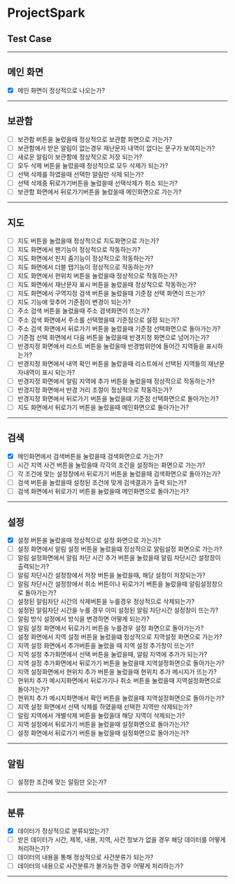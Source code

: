 # ProjectSpark

## Test Case
*****
## 메인 화면
- [x] 메인 화면이 정상적으로 나오는가?
*****
## 보관함
- [ ] 보관함 버튼을 눌렀을때 정상적으로 보관함 화면으로 가는가?
- [ ] 보관함에서 받은 알림이 없는경우 재난문자 내역이 없다는 문구가 보여지는가?
- [ ] 새로운 알림이 보관함에 정상적으로 저장 되는가?
- [ ] 모두 삭제 버튼을 눌렀을때 정상적으로 모두 삭제가 되는가?
- [ ] 선택 삭제를 하였을때 선택한 알림만 삭제 되는가?
- [ ] 선택 삭제중 뒤로가기버튼을 눌렀을때 선택삭제가 취소 되는가?
- [ ] 보관함 화면에서 뒤로가기버튼을 눌렀을때 메인화면으로 가는가?
*****
## 지도
- [ ] 지도 버튼을 눌렀을때 정상적으로 지도화면으로 가는가?
- [ ] 지도 화면에서 팬기능이 정상적으로 작동하는가?
- [ ] 지도 화면에서 핀치 줌기능이 정상적으로 작동하는가?
- [ ] 지도 화면에서 더블 탭기능이 정상적으로 작동하는가?
- [ ] 지도 화면에서 현위치 버튼을 눌렀을때 정상적으로 작동하는가?
- [ ] 지도 화면에서 재난문자 표시 버튼을 눌렀을때 정상적으로 작동하는가?
- [ ] 지도 화면에서 구역지정 검색 버튼을 눌렀을때 기준점 선택 화면이 뜨는가?
- [ ] 지도 기능에 맞추어 기준점이 변경이 되는가?
- [ ] 주소 검색 버튼을 눌렀을때 주소 검색화면이 뜨는가?
- [ ] 주소 검색 화면에서 주소를 선택했을때 기준점으로 설정 되는가?
- [ ] 주소 검색 화면에서 뒤로가기 버튼을 눌렀을때 기준점 선택화면으로 돌아가는가?
- [ ] 기준점 선택 화면에서 다음 버튼을 눌렀을때 반경지정 화면으로 넘어가는가?
- [ ] 반경지정 화면에서 리스트 버튼을 눌렀을때 반경범위안에 들어간 지역들을 표시하는가?
- [ ] 반경지정 화면에서 내역 확인 버튼을 눌렀을때 리스트에서 선택된 지역들의 재난문자내역이 표시 되는가?
- [ ] 반경지정 화면에서 알림 지역에 추가 버튼을 눌렀을때 정상적으로 작동하는가?
- [ ] 반경지정 화면에서 반경 거리 조절이 정상적으로 작동하는가?
- [ ] 반경지정 화면에서 뒤로가기 버튼을 눌렀을떄 기준점 선택화면으로 돌아가는가?
- [ ] 지도 화면에서 뒤로가기 버튼을 눌렀을때 메인화면으로 돌아가는가?
*****
## 검색
- [x] 메인화면에서 검색버튼을 눌렀을때 검색화면으로 가는가?
- [ ] 시간 지역 사건 버튼을 눌렀을때 각각의 조건을 설정하는 화면으로 가는가?
- [ ] 각 조건에 맞는 설정창에서 뒤로가기 버튼을 눌렀을때 검색화면으로 돌아가는가?
- [ ] 검색 버튼을 눌렀을때 설정된 조건에 맞게 검색결과가 출력 되는가?
- [ ] 검색 화면에서 뒤로가기 버튼을 눌렀을때 메인화면으로 돌아가는가?
*****
## 설정
- [x] 설정 버튼을 눌렀을때 정상적으로 설정 화면으로 가는가?
- [ ] 설정 화면에서 알림 설정 버튼을 눌렀을떄 정상적으로 알림설정 화면으로 가는가?
- [ ] 알림 설정화면에서 알림 차단 시간 추가 버튼을 눌렀을때 알림 차단시간 설정창이 출력되는가?
- [ ] 알림 차단시간 설정창에서 저장 버튼을 눌렀을때, 해당 설정이 저장되는가?
- [ ] 알림 차단시간 설정창에서 취소 버튼이나 뒤로가기 버튼을 눌렀을때 알림설정창으로 돌아가는가?
- [ ] 설정된 알림차단 시간의 삭제버튼을 누를경우 정상적으로 삭제되는가?
- [ ] 설정된 알림차단 시간을 누를 경우 이미 설정된 알림 차단시간 설정창이 뜨는가?
- [ ] 알림 방식 설정에서 방식을 변경하면 어떻게 되는가?
- [ ] 알림 설정 화면에서 뒤로가기 버튼을 누를경우 설정 화면으로 돌아가는가?
- [ ] 설정 화면에서 지역 설정 버튼을 눌렀을떄 정상적으로 지역설정 화면으로 가는가?
- [ ] 지역 설정 화면에서 추가버튼을 눌렀을 때 지역 설정 추가창이 뜨는가?
- [ ] 지역 설정 추가화면에서 선택 버튼을 눌렀을때, 알림 지역에 추가가 되는가?
- [ ] 지역 설정 추가화면에서 뒤로가기 버튼을 눌렀을때 지역설정화면으로 돌아가는가?
- [ ] 지역 설정화면에서 현위치 추가 버튼을 눌렀을때 현위치 추가 메시지가 뜨는가?
- [ ] 현위치 추가 메시지화면에서 뒤로가기나 취소 버튼을 눌렀을때 지역설정화면으로 돌아가는가?
- [ ] 현위치 추가 메시지화면에서 확인 버튼을 눌렀을때 지역설정화면으로 돌아가는가?
- [ ] 지역 설정 화면에서 선택 삭제를 하였을때 선택한 지역만 삭제되는가?
- [ ] 알림 지역에서 개별삭제 버튼을 눌렀을대 해당 지역이 삭제되는가?
- [ ] 지역 설정에서 뒤로가기 버튼을 눌렀을때 설정화면으로 돌아가는가?
- [ ] 설정 화면에서 뒤로가기 버튼을 눌렀을때 설정화면으로 돌아가는가?
*****
## 알림
- [ ] 설정한 조건에 맞는 알림만 오는가?
*****
## 분류
- [x] 데이터가 정상적으로 분류되었는가?
- [ ] 받은 데이터가 시간, 제목, 내용, 지역, 사건 정보가 없을 경우 해당 데이터를 어떻게 처리하는가?
- [ ] 데이터의 내용을 통해 정상적으로 사건분류가 되는가?
- [ ] 데이터의 내용으로 사건분류가 불가능한 경우 어떻게 처리하는가?
*****
